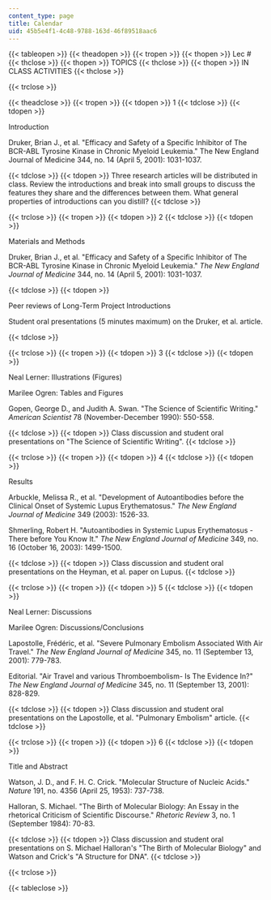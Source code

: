 ```yaml
---
content_type: page
title: Calendar
uid: 45b5e4f1-4c48-9788-163d-46f89518aac6
---
```


{{< tableopen >}}
{{< theadopen >}}
{{< tropen >}}
{{< thopen >}}
Lec #
{{< thclose >}}
{{< thopen >}}
TOPICS
{{< thclose >}}
{{< thopen >}}
IN CLASS ACTIVITIES
{{< thclose >}}

{{< trclose >}}

{{< theadclose >}}
{{< tropen >}}
{{< tdopen >}}
1
{{< tdclose >}}
{{< tdopen >}}


Introduction

Druker, Brian J., et al. "Efficacy and Safety of a Specific Inhibitor of The BCR-ABL Tyrosine Kinase in Chronic Myeloid Leukemia." The New England Journal of Medicine 344, no. 14 (April 5, 2001): 1031-1037.


{{< tdclose >}}
{{< tdopen >}}
Three research articles will be distributed in class. Review the introductions and break into small groups to discuss the features they share and the differences between them. What general properties of introductions can you distill?
{{< tdclose >}}

{{< trclose >}}
{{< tropen >}}
{{< tdopen >}}
2
{{< tdclose >}}
{{< tdopen >}}


Materials and Methods

Druker, Brian J., et al. "Efficacy and Safety of a Specific Inhibitor of The BCR-ABL Tyrosine Kinase in Chronic Myeloid Leukemia." _The New England Journal of Medicine_ 344, no. 14 (April 5, 2001): 1031-1037.


{{< tdclose >}}
{{< tdopen >}}


Peer reviews of Long-Term Project Introductions

Student oral presentations (5 minutes maximum) on the Druker, et al. article.


{{< tdclose >}}

{{< trclose >}}
{{< tropen >}}
{{< tdopen >}}
3
{{< tdclose >}}
{{< tdopen >}}


Neal Lerner: Illustrations (Figures)

Marilee Ogren: Tables and Figures

Gopen, George D., and Judith A. Swan. "The Science of Scientific Writing." _American Scientist_ 78 (November-December 1990): 550-558.


{{< tdclose >}}
{{< tdopen >}}
Class discussion and student oral presentations on "The Science of Scientific Writing".
{{< tdclose >}}

{{< trclose >}}
{{< tropen >}}
{{< tdopen >}}
4
{{< tdclose >}}
{{< tdopen >}}


Results

Arbuckle, Melissa R., et al. "Development of Autoantibodies before the Clinical Onset of Systemic Lupus Erythematosus." _The New England Journal of Medicine_ 349 (2003): 1526-33.

Shmerling, Robert H. "Autoantibodies in Systemic Lupus Erythematosus - There before You Know It." _The New England Journal of Medicine_ 349, no. 16 (October 16, 2003): 1499-1500.


{{< tdclose >}}
{{< tdopen >}}
Class discussion and student oral presentations on the Heyman, et al. paper on Lupus.
{{< tdclose >}}

{{< trclose >}}
{{< tropen >}}
{{< tdopen >}}
5
{{< tdclose >}}
{{< tdopen >}}


Neal Lerner: Discussions

Marilee Ogren: Discussions/Conclusions

Lapostolle, Frédéric, et al. "Severe Pulmonary Embolism Associated With Air Travel." _The New England Journal of Medicine_ 345, no. 11 (September 13, 2001): 779-783.

Editorial. "Air Travel and various Thromboembolism- Is The Evidence In?" _The New England Journal of Medicine_ 345, no. 11 (September 13, 2001): 828-829.


{{< tdclose >}}
{{< tdopen >}}
Class discussion and student oral presentations on the Lapostolle, et al. "Pulmonary Embolism" article.
{{< tdclose >}}

{{< trclose >}}
{{< tropen >}}
{{< tdopen >}}
6
{{< tdclose >}}
{{< tdopen >}}


Title and Abstract

Watson, J. D., and F. H. C. Crick. "Molecular Structure of Nucleic Acids." _Nature_ 191, no. 4356 (April 25, 1953): 737-738.

Halloran, S. Michael. "The Birth of Molecular Biology: An Essay in the rhetorical Criticism of Scientific Discourse." _Rhetoric Review_ 3, no. 1 (September 1984): 70-83.


{{< tdclose >}}
{{< tdopen >}}
Class discussion and student oral presentations on S. Michael Halloran's "The Birth of Molecular Biology" and Watson and Crick's "A Structure for DNA".
{{< tdclose >}}

{{< trclose >}}

{{< tableclose >}}